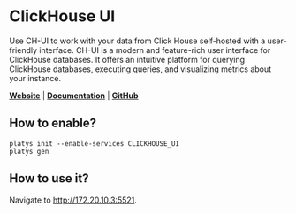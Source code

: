 # ClickHouse UI

Use CH-UI to work with your data from Click House self-hosted with a user-friendly interface. CH-UI is a modern and feature-rich user interface for ClickHouse databases. It offers an intuitive platform for querying ClickHouse databases, executing queries, and visualizing metrics about your instance. 

**[Website](https://ch-ui.com/)** | **[Documentation](https://ch-ui.com/docs/)** | **[GitHub](https://github.com/caioricciuti/ch-ui)**

## How to enable?

```
platys init --enable-services CLICKHOUSE_UI
platys gen
```

## How to use it?

Navigate to <http://172.20.10.3:5521>.



